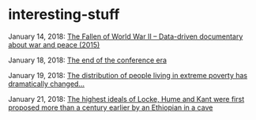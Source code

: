 # interesting-stuff

January 14, 2018:
[The Fallen of World War II – Data-driven documentary about war and peace (2015)](http://www.fallen.io/ww2/)

January 18, 2018:
[The end of the conference era](https://marco.org/2018/01/17/end-of-conference-era)

January 19, 2018:
[The distribution of people living in extreme poverty has dramatically changed...](https://twitter.com/_JohnValJohn_/status/954326680058847233)

January 21, 2018:
[The highest ideals of Locke, Hume and Kant were first proposed more than a century earlier by an Ethiopian in a cave](https://aeon.co/essays/yacob-and-amo-africas-precursors-to-locke-hume-and-kant)
